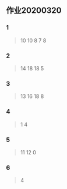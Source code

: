 ## 作业20200320
### 1
> 10 10 8 7 8 
### 2
> 14 18 18 5
### 3
> 13 16 18 8
### 4
> 1 4
### 5
> 11 12 0
### 6
> 4